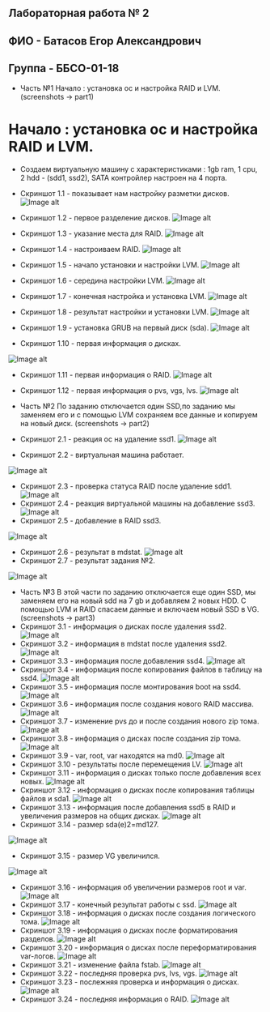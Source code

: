 ## Лабораторная работа № 2
## ФИО - Батасов Егор Александрович
## Группа - ББСО-01-18
- Часть №1 Начало : установка ос и настройка RAID и LVM. (screenshots -> part1)
# Начало : установка ос и настройка RAID и LVM.
- Создаем виртуальную машину с характеристиками : 1gb ram, 1 cpu, 2 hdd - (sdd1, ssd2), SATA контройлер настроен на 4 порта.

- Скриншот 1.1 - показывает нам настройку разметки дисков.
![Image alt](https://github.com/batasov/oslabs/raw/master/lab2/screenshots/part1/1.1.png)
- Скриншот 1.2 - первое разделение дисков.
![Image alt](https://github.com/batasov/oslabs/raw/master/lab2/screenshots/part1/1.2.png)
- Скриншот 1.3 - указание места для RAID.
![Image alt](https://github.com/batasov/oslabs/raw/master/lab2/screenshots/part1/1.3.png)
- Скриншот 1.4 - настроиваем RAID.
![Image alt](https://github.com/batasov/oslabs/raw/master/lab2/screenshots/part1/1.4.png)
- Скриншот 1.5 - начало установки и настройки LVM.
![Image alt](https://github.com/batasov/oslabs/raw/master/lab2/screenshots/part1/1.5.png)
- Скриншот 1.6 - середина настройки LVM.
![Image alt](https://github.com/batasov/oslabs/raw/master/lab2/screenshots/part1/1.6.png)
- Скриншот 1.7 - конечная настройка и установка LVM.
![Image alt](https://github.com/batasov/oslabs/raw/master/lab2/screenshots/part1/1.7.png)
- Скриншот 1.8 - результат настройки и установки LVM.
![Image alt](https://github.com/batasov/oslabs/raw/master/lab2/screenshots/part1/1.8.png)
- Скриншот 1.9 - установка GRUB на первый диск (sda).
![Image alt](https://github.com/batasov/oslabs/raw/master/lab2/screenshots/part1/1.9.png)
- Скриншот 1.10 - первая информация о дисках.

![Image alt](https://github.com/batasov/oslabs/raw/master/lab2/screenshots/part1/1.10.png)
- Скриншот 1.11 - первая информация о RAID.
![Image alt](https://github.com/batasov/oslabs/raw/master/lab2/screenshots/part1/1.11.png)
- Скриншот 1.12 - первая информация о pvs, vgs, lvs.
![Image alt](https://github.com/batasov/oslabs/raw/master/lab2/screenshots/part1/1.12.png)

- Часть №2 По заданию отключается один SSD,по заданию мы заменяем его и с помощью LVM сохраняем все данные и копируем на новый диск. (screenshots -> part2)

- Скриншот 2.1 - реакция ос на удаление ssd1.
![Image alt](https://github.com/batasov/oslabs/raw/master/lab2/screenshots/part2/2.1.png)
- Скриншот 2.2 - виртуальная машина работает.

![Image alt](https://github.com/batasov/oslabs/raw/master/lab2/screenshots/part2/2.2.png)
- Скриншот 2.3 - проверка статуса RAID после удаление sdd1.
![Image alt](https://github.com/batasov/oslabs/raw/master/lab2/screenshots/part2/2.3.png)
- Скриншот 2.4 - реакция виртуальной машины на добавление ssd3.
![Image alt](https://github.com/batasov/oslabs/raw/master/lab2/screenshots/part2/2.4.png)
- Скриншот 2.5 - добавление в RAID ssd3.

![Image alt](https://github.com/batasov/oslabs/raw/master/lab2/screenshots/part2/2.5.png)
- Скриншот 2.6 - результат в mdstat.
![Image alt](https://github.com/batasov/oslabs/raw/master/lab2/screenshots/part2/2.6.png)
- Скриншот 2.7 - результат задания №2.

![Image alt](https://github.com/batasov/oslabs/raw/master/lab2/screenshots/part2/2.7.png)

- Часть №3 В этой части по заданию отключается еще один SSD, мы заменяем его на новый sdd на 7 gb и добавляем 2 новых HDD.
С помощью LVM и RAID спасаем данные и включаем новый SSD в VG. (screenshots -> part3)
- Скриншот 3.1 - информация о дисках после удаления ssd2.
![Image alt](https://github.com/batasov/oslabs/raw/master/lab2/screenshots/part3/3.1.png)
- Скриншот 3.2 - информация в mdstat после удаления ssd2.
![Image alt](https://github.com/batasov/oslabs/raw/master/lab2/screenshots/part3/3.2.png)
- Скриншот 3.3 - информация после добавления ssd4.
![Image alt](https://github.com/batasov/oslabs/raw/master/lab2/screenshots/part3/3.3.png)
- Скриншот 3.4 - информация после копирования файлов в таблицу на ssd4.
![Image alt](https://github.com/batasov/oslabs/raw/master/lab2/screenshots/part3/3.4.png)
- Скриншот 3.5 - информация после монтирования boot на ssd4.
![Image alt](https://github.com/batasov/oslabs/raw/master/lab2/screenshots/part3/3.5.png)
- Скриншот 3.6 - информация после создания нового RAID массива.
![Image alt](https://github.com/batasov/oslabs/raw/master/lab2/screenshots/part3/3.6.png)
- Скриншот 3.7 - изменение pvs до и после создания нового zip тома.
![Image alt](https://github.com/batasov/oslabs/raw/master/lab2/screenshots/part3/3.7.png)
- Скриншот 3.8 - информация о дисках после создания zip тома.
![Image alt](https://github.com/batasov/oslabs/raw/master/lab2/screenshots/part3/3.8.png)
- Скриншот 3.9 - var, root, var находятся на md0.
![Image alt](https://github.com/batasov/oslabs/raw/master/lab2/screenshots/part3/3.9.png)
- Скриншот 3.10 - результаты после перемещения LV.
![Image alt](https://github.com/batasov/oslabs/raw/master/lab2/screenshots/part3/3.10.png)
- Скриншот 3.11 - информация о дисках только после добавления всех новых.
![Image alt](https://github.com/batasov/oslabs/raw/master/lab2/screenshots/part3/3.11.png)
- Скриншот 3.12 - информация о дисках после копирования таблицы файлов и sda1.
![Image alt](https://github.com/batasov/oslabs/raw/master/lab2/screenshots/part3/3.12.png)
- Скриншот 3.13 - информация после добавления ssd5 в RAID и увеличения размеров на общих дисках.
![Image alt](https://github.com/batasov/oslabs/raw/master/lab2/screenshots/part3/3.13.png)
- Скриншот 3.14 - размер  sda(e)2=md127.

![Image alt](https://github.com/batasov/oslabs/raw/master/lab2/screenshots/part3/3.14.png)
- Скриншот 3.15 - размер VG увеличился.

![Image alt](https://github.com/batasov/oslabs/raw/master/lab2/screenshots/part3/3.15.png)
- Скриншот 3.16 - информация об увеличении размеров root и var.
![Image alt](https://github.com/batasov/oslabs/raw/master/lab2/screenshots/part3/3.16.png)
- Скриншот 3.17 - конечный результат работы с ssd.
![Image alt](https://github.com/batasov/oslabs/raw/master/lab2/screenshots/part3/3.17.png)
- Скриншот 3.18 - информация о дисках после создания логического тома.
![Image alt](https://github.com/batasov/oslabs/raw/master/lab2/screenshots/part3/3.18.png)
- Скриншот 3.19 - информация о дисках после форматирования разделов.
![Image alt](https://github.com/batasov/oslabs/raw/master/lab2/screenshots/part3/3.19.png)
- Скриншот 3.20 - информация о дисках после переформатирования var-логов.
![Image alt](https://github.com/batasov/oslabs/raw/master/lab2/screenshots/part3/3.20.png)
- Скриншот 3.21 - изменение файла fstab.
![Image alt](https://github.com/batasov/oslabs/raw/master/lab2/screenshots/part3/3.21.png)
- Скриншот 3.22 - последняя проверка pvs, lvs, vgs.
![Image alt](https://github.com/batasov/oslabs/raw/master/lab2/screenshots/part3/3.22.png)
- Скриншот 3.23 - послежняя проверка и информация о дисках.
![Image alt](https://github.com/batasov/oslabs/raw/master/lab2/screenshots/part3/3.23.png)
- Скриншот 3.24 - последняя информация о RAID.
![Image alt](https://github.com/batasov/oslabs/raw/master/lab2/screenshots/part3/3.24.png)
